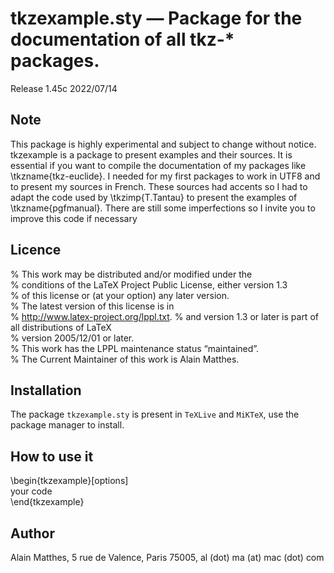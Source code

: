 # tkzexample.sty — Package for the documentation of all tkz-* packages.

Release 1.45c 2022/07/14

## Note

This package is highly experimental and subject to change without notice. tkzexample is a package to present examples and their sources. It is essential if you want to compile the documentation of my packages like \tkzname{tkz-euclide}. I needed for my first packages to work in UTF8 and to present my sources in French. These sources had accents so I had to adapt the code used by \tkzimp{T.Tantau} to present the examples of \tkzname{pgfmanual}. There are still some imperfections so I invite you to improve this code if necessary

## Licence

% This work may be distributed and/or modified under the  
% conditions of the LaTeX Project Public License, either version 1.3  
% of this license or (at your option) any later version.  
% The latest version of this license is in  
% http://www.latex-project.org/lppl.txt. 
% and version 1.3 or later is part of all distributions of LaTeX  
% version 2005/12/01 or later.  
% This work has the LPPL maintenance status “maintained”.   
% The Current Maintainer of this work is Alain Matthes.  

## Installation

The package `tkzexample.sty` is present in `TeXLive` and `MiKTeX`, use the
package manager to install.


## How to use it

\begin{tkzexample}[options]  
    your code      
\end{tkzexample}  



## Author

Alain Matthes, 5 rue de Valence, Paris 75005, al (dot) ma (at) mac (dot) com
